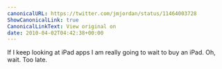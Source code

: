 ```yaml
---
canonicalURL: https://twitter.com/jmjordan/status/11464003728
ShowCanonicalLink: true
CanonicalLinkText: View original on
date: 2010-04-02T04:42:38+00:00
---
```

If I keep looking at iPad apps I am really going to wait to buy an iPad. Oh, wait. Too late.